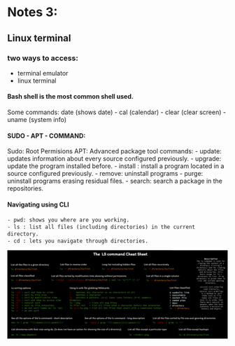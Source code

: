 # Notes 3:
## Linux terminal
### two ways to access:
* terminal emulator
* linux terminal
  
#### Bash shell is the most common shell used.
Some commands: date (shows date) - cal (calendar) - clear (clear screen) - uname (system info)

#### SUDO - APT - COMMAND:
Sudo: Root Permisions
APT: Advanced package tool
commands:
    - update: updates information about every source configured previously.
    - upgrade: update the program installed before.
    - install : install a program located in a source configured previously.
    - remove: uninstall programs
    - purge: uninstall programs erasing residual files.
    - search: search a package in the repositories.
  
#### Navigating using CLI
    - pwd: shows you where are you working.
    - ls : list all files (including directories) in the current directory.
    - cd : lets you navigate through directories.

![cheatsheet](/Notes/note3/lscheat.png)
